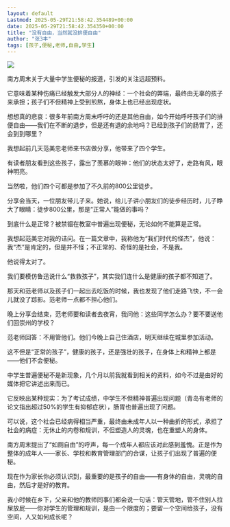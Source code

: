 ```yaml
---
layout: default
Lastmod: 2025-05-29T21:58:42.354489+00:00
date: 2025-05-29T21:58:42.354350+00:00
title: "没有自由，当然就没排便自由"
author: "张3丰"
tags: [孩子,便秘,老师,自由,学生]
---
```


![](https://images.weserv.nl/?url=https%3A//mmbiz.qpic.cn/mmbiz_jpg/DTib2Nt9KfbW7sSdbakj47cRNYja5SCHp1CXBhc9Kbrv7Rcm6kicJib5rrFsNOQXCiaMYnulicaAia5W2mbIQCaaICuw/640%3Fwx_fmt%3Djpeg)

南方周末关于大量中学生便秘的报道，引发的关注远超预料。

它意味着某种伤痛已经触发大部分人的神经：一个社会的弊端，最终由无辜的孩子来承担；孩子们不但精神上受到煎熬，身体上也已经出现症状。

想想真的悲哀：很多年前南方周末呼吁的还是其他自由，如今开始呼吁孩子们的排便自由——我们在不断的退步，但是还有退的余地吗？已经到孩子们的肠胃了，还会到到哪里？

我想起前几天范美忠老师来书店做分享，他带来了四个学生。

有读者朋友看到这些孩子，露出了羡慕的眼神：他们的状态太好了，走路有风，眼神明亮。

当然啦，他们四个可都是参加了不久前的800公里徒步。

分享会当天，一位朋友带儿子来。她说，给儿子讲小朋友们的徒步经历时，儿子睁大了眼睛：徒步800公里，那是“正常人”能做的事吗？

到底什么是正常？被禁锢在教室中普遍出现便秘，无论如何不能算是正常。

我想起范美忠对我的诘问。在一篇文章中，我称他为“我们时代的怪杰”，他说：我“杰”是肯定的，但是并不怪；不正常的、奇怪的是社会，不是我。

他说得太对了。

我们要模仿鲁迅说什么“救救孩子”，其实我们连什么是健康的孩子都不知道了。

那天和范老师以及孩子们一起出去吃饭的时候，我也发现了他们走路飞快，不一会儿就没了踪影。范老师一点都不担心他们。

晚上分享会结束，范老师要和读者去夜宵，我问他：这些同学怎么办？要不要送他们回崇州的学校？

范老师回答：不用管他们。他们今晚上自己住酒店，明天继续在城里参加活动。

这不但是“正常的孩子”，健康的孩子，还是强壮的孩子，在身体上和精神上都是——他们不会便秘。

中学生普遍便秘不是新现象，几个月以前我就看到相关的资料，如今不过是由好的媒体把它讲述出来而已。

它反映出某种现实：为了考试成绩，中学生不但精神普遍出现问题（青岛有老师的论文指出超过50%的学生有抑郁症状），肠胃也普遍出现了问题。

可以说，这个社会已经病得相当严重，最终由未成年人以一种曲折的形式，承担了社会的病症：无休止的内卷和规训，不但塑造人的灵魂，也在重塑人的身体。

南方周末提出了“如厕自由”的呼声，每一个成年人都应该对此感到羞愧。正是作为整体的成年人——家长、学校和教育管理部门的合谋，让孩子们出现了普遍的便秘。

现在作为家长你必须认识到，最重要的是孩子的自由——有身体的自由，灵魂的自由，然后才是好的教育。

我小时候在乡下，父亲和他的教师同事们都会说一句话：管天管地，管不住别人拉屎放屁——你对学生的管理和规训，是由一个限度的；要留一个空间给孩子，没有空间，人又如何成长呢？

